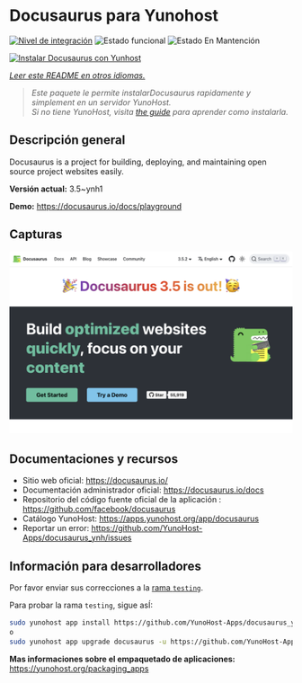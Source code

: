 <!--
Este archivo README esta generado automaticamente<https://github.com/YunoHost/apps/tree/master/tools/readme_generator>
No se debe editar a mano.
-->

# Docusaurus para Yunohost

[![Nivel de integración](https://dash.yunohost.org/integration/docusaurus.svg)](https://ci-apps.yunohost.org/ci/apps/docusaurus/) ![Estado funcional](https://ci-apps.yunohost.org/ci/badges/docusaurus.status.svg) ![Estado En Mantención](https://ci-apps.yunohost.org/ci/badges/docusaurus.maintain.svg)

[![Instalar Docusaurus con Yunhost](https://install-app.yunohost.org/install-with-yunohost.svg)](https://install-app.yunohost.org/?app=docusaurus)

*[Leer este README en otros idiomas.](./ALL_README.md)*

> *Este paquete le permite instalarDocusaurus rapidamente y simplement en un servidor YunoHost.*  
> *Si no tiene YunoHost, visita [the guide](https://yunohost.org/install) para aprender como instalarla.*

## Descripción general

Docusaurus is a project for building, deploying, and maintaining open source project websites easily.

**Versión actual:** 3.5~ynh1

**Demo:** <https://docusaurus.io/docs/playground>

## Capturas

![Captura de Docusaurus](./doc/screenshots/screenshot.png)

## Documentaciones y recursos

- Sitio web oficial: <https://docusaurus.io/>
- Documentación administrador oficial: <https://docusaurus.io/docs>
- Repositorio del código fuente oficial de la aplicación : <https://github.com/facebook/docusaurus>
- Catálogo YunoHost: <https://apps.yunohost.org/app/docusaurus>
- Reportar un error: <https://github.com/YunoHost-Apps/docusaurus_ynh/issues>

## Información para desarrolladores

Por favor enviar sus correcciones a la [rama `testing`](https://github.com/YunoHost-Apps/docusaurus_ynh/tree/testing).

Para probar la rama `testing`, sigue asÍ:

```bash
sudo yunohost app install https://github.com/YunoHost-Apps/docusaurus_ynh/tree/testing --debug
o
sudo yunohost app upgrade docusaurus -u https://github.com/YunoHost-Apps/docusaurus_ynh/tree/testing --debug
```

**Mas informaciones sobre el empaquetado de aplicaciones:** <https://yunohost.org/packaging_apps>
